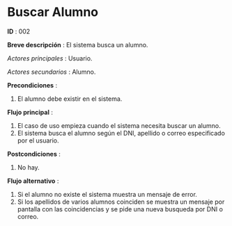 # Buscar Alumno

**ID** : 002

**Breve descripción** : El sistema busca un alumno.

*Actores principales* : Usuario.

*Actores secundarios* : Alumno.

**Precondiciones** :
1. El alumno debe existir en el sistema.

**Flujo principal** :
1. El caso de uso empieza cuando el sistema necesita buscar un alumno.
2. El sistema busca el alumno según el DNI, apellido o correo especificado por el usuario.

**Postcondiciones** :
1. No hay.

**Flujo alternativo** :
1. Si el alumno no existe el sistema muestra un mensaje de error.
2. Si los apellidos de varios alumnos coinciden se muestra un mensaje por pantalla con las coincidencias y se pide una nueva busqueda por DNI o correo.
